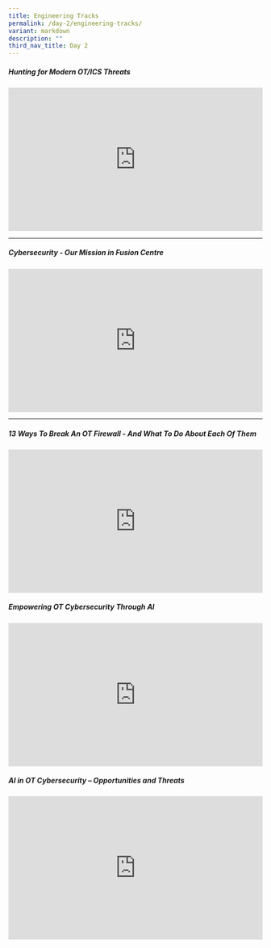 ```yaml
---
title: Engineering Tracks
permalink: /day-2/engineering-tracks/
variant: markdown
description: ""
third_nav_title: Day 2
---
```

<h5><strong>Hunting for Modern OT/ICS Threats
</strong></h5>
<p></p>
<div class="video-container">
<iframe height="480" width="853" allowfullscreen="true" frameborder="0" src="https://www.youtube.com/embed/-176TNBL5y4?si=-aa62MlxG_cI7GMo"></iframe>
</div>
<p></p>

<hr>
<p></p>
<h5><strong>Cybersecurity - Our Mission in Fusion Centre
</strong></h5>
<p></p>
<div class="video-container">
<iframe height="315" width="100%" allowfullscreen="true" frameborder="0" src="https://www.youtube.com/embed/HROePhGE794?si=aVbzppGqI6Klc4ok"></iframe>
</div>
<hr>
<p></p>

<h5><strong>
13 Ways To Break An OT Firewall - And What To Do About Each Of Them
</strong></h5>
<p></p>
<div class="video-container">
<iframe height="315" width="560" allowfullscreen="true" frameborder="0" src="https://www.youtube.com/embed/SHCO_W8tQvc?si=DrVeXkKQxdFMKZ7p"></iframe>
</div>
<p></p>

<h5><strong>Empowering OT Cybersecurity Through AI
</strong></h5>
<p></p>
<div class="video-container">
<iframe height="315" width="560" allowfullscreen="true" frameborder="0" src="https://www.youtube.com/embed/8S2-G0CddhM?si=oIgNEJmK3ywoioTe"></iframe>
</div>
<p></p>

<h5><strong>AI in OT Cybersecurity – Opportunities and Threats
</strong></h5>
<p></p>
<div class="video-container">
<iframe height="315" width="560" allowfullscreen="true" frameborder="0" src="https://www.youtube.com/embed/q2kOoHoTzzc?si=CUcTqPlSbrtzyr8v"></iframe>
</div>
<p></p>




<style type="text/css"> 
	    .video-container {
      position: relative;
      padding-bottom: 56.25%; /* 16:9 */
      height: 0;
    }
    .video-container iframe {
      position: absolute;
      top: 0;
      left: 0;
      width: 100%;
      height: 100%;
    }
	</style>